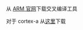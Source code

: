 


从 [ARM 官网](https://developer.arm.com/downloads/-/arm-gnu-toolchain-downloads)下载交叉编译工具

对于 cortex-a 从[这里](https://developer.arm.com/downloads/-/gnu-a)下载

